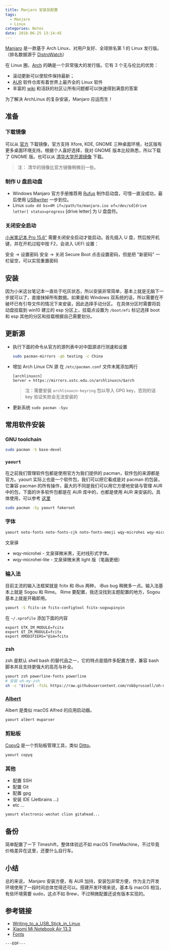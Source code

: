 ```yaml
---
title: Manjaro 安装及配置
tags:
  - Manjaro
  - Linux
categories: Notes
date: 2018-06-25 13:14:45
---
```



[Manjaro](https://manjaro.org/) 是一款基于 Arch Linux、对用户友好、全球排名第 1 的 Linux 发行版。（排名数据源于 [DistroWatch](http://distrowatch.com/)）

在 Linux 圈，[Arch](https://www.archlinux.org/) 的确是一个异常强大的发行版。它有 3 个无与伦比的优势：

- 滚动更新可以使软件保持最新；
- [AUR](https://aur.archlinux.org/) 软件仓库有着世界上最齐全的 Linux 软件
- 丰富的 [wiki](https://wiki.archlinux.org/) 和活跃的社区让所有问题都可以快速得到满意的答案

为了解决 ArchLinux 的复杂安装，Manjaro 应运而生！

## 准备

### 下载镜像
可以从 [官方](https://manjaro.org/get-manjaro/) 下载镜像，官方支持 Xfore, KDE, GNOME 三种桌面环境，社区版有更多桌面环境支持。根据个人喜好选择，我对 GNOME 版本比较熟悉，所以下载了 GNOME 版。也可以从 [清华大学开源镜像](https://mirrors.tuna.tsinghua.edu.cn/manjaro-cd/) 下载。

> 注： 清华的镜像比官方镜像稍微旧一些。

### 制作 U 盘启动盘

- Windows
    Manjaro 官方手册推荐用 [Rufus](https://rufus.akeo.ie/) 制作启动盘，可惜一直没成功，最后使用 [USBwriter](https://sourceforge.net/projects/usbwriter/) 一步到位。
- Linux
    `sudo dd bs=4M if=/path/to/manjaro.iso of=/dev/sd[drive letter] status=progress`  [drive letter] 为 U 盘盘符。

<escape><!-- more --></escape>

### 关闭安全启动

[小米笔记本 Pro 15.6″](https://www.mi.com/mibookpro/) 需要关闭安全启动才能启动。首先插入 U 盘，然后按开机键，并在开机过程中按 F2，会进入 UEFI 设置：

安全 -> 设置密码
安全 -> 关闭 Secure Boot
点击设置密码，但是把 "新密码" 一栏留空，可以实现重置密码

## 安装

因为小米这台笔记本一直处于吃灰状态，所以安装非常简单，基本上就是无脑下一步就可以了，直接抹掉所有数据。如果是和 Windows 双系统的话，所以需要在不破坏已有引导文件的情况下来安装，因此选择手动分区。
在具体分区时需要将启动盘挂载到 win10 建立的 esp 分区上，挂载点设置为 `/boot/efi` 标记选择 boot 和 esp 其他的分区和挂载根据自己需要划分。

## 更新源

- 执行下面的命令从官方的源列表中对中国源进行测速和设置
    ```bash
    sudo pacman-mirrors -gb testing -c China
    ```
- 增加 Arch Linux CN 源
    在 `/etc/pacman.conf` 文件末尾添加两行
    ```
    [archlinuxcn]
    Server = https://mirrors.ustc.edu.cn/archlinuxcn/$arch
    ```
    > 注：需要安装 `archlinuxcn-keyring` 包以导入 GPG key，否则的话 key 验证失败会无法安装的
- 更新系统
    `sudo pacman -Syu`

## 常用软件安装

### GNU toolchain

```bash
sudo pacman -S base-devel
```

### `yaourt`

在之前我们管理软件包都是使用官方为我们提供的 pacman，软件包的来源都是官方。yaourt 实际上也是一个软件包，我们可以把它看成是对 pacman 的包装，它兼容 pacman 的所有操作，最大的不同是我们可以用它方便地安装与管理 AUR 中的包，下面的许多软件包都是在 AUR 库中的，也都是使用 AUR 来安装的。具体使用，可以参考 [这里](https://archlinux.fr/yaourt-en)

```bash
sudo pacman -Sy yaourt fakeroot
```

### 字体

```bash
yaourt noto-fonts noto-fonts-cjk noto-fonts-emoji wqy-microhei wqy-microhei-lite
```
文泉驿
- wqy-microhei - 文泉驿微米黑，无衬线形式字体。
- wqy-microhei-lite - 文泉驿微米黑 light 版（笔画更细）

### 输入法

目前主流的输入法框架就是 fcitx 和 iBus 两种， iBus bug 稍微多一点。输入法基本上就是 Sogou 和 Rime。 Rime 要配置，我还没找到主题配置的地方，Sogou 基本上就是开箱即用。

```bash
yaourt -S fcitx-im fcitx-configtool fcitx-sogoupinyin
```
在 `~/.xprofile` 添加下面的内容

```
export GTK_IM_MODULE=fcitx
export QT_IM_MODULE=fcitx
export XMODIFIERS="@im=fcitx
```

### zsh

zsh 是默认 shell bash 的替代品之一，它的特点是插件多配置方便，兼容 bash 脚本并且支持更强大的高亮与补全。

```bash
yaourt zsh powerline-fonts powerline
# 安装 oh-my-zsh
sh -c "$(curl -fsSL https://raw.githubusercontent.com/robbyrussell/oh-my-zsh/master/tools/install.sh)"
```

### [Albert](https://albertlauncher.github.io/)

Albert 是类似 macOS Alfred 的应用启动器。

```bash
yaourt albert muparser
```

### 剪贴板

[CopyQ](https://hluk.github.io/CopyQ/) 是一个剪贴板管理工具，类似 [Ditto](https://ditto-cp.sourceforge.io/)。

```bash
yaourt copyq
```

### 其他

- 配置 SSH
- 配置 Git
- 配置 gpg
- 安装 IDE (Jetbrains ...)
- etc ...

```bash
yaourt electronic-wechat clion gitahead...
```

## 备份

简单配置了一下 Timeshift，整体体验远不如 macOS TimeMachine，不过毕竟价格差异在这里，还要什么自行车。

## 小结

总的来说， Manjaro 安装方便，有 AUR 加持，安装包非常方便，作为主力开发环境使用了一段时间总体觉得还可以。搭建开发环境来说，基本与 macOS 相当，有些环境需要 sudo，这点不如 Brew，不过稍微配置还说有版本实现的。

## 参考链接

- [Writing_to_a_USB_Stick_in_Linux](https://wiki.manjaro.org/index.php?title=Burn_an_ISO_File#Writing_to_a_USB_Stick_in_Linux)
- [Xiaomi Mi Notebook Air 13.3](https://wiki.archlinux.org/index.php/Xiaomi_Mi_Notebook_Air_13.3_(2016))
- [Fonts](https://wiki.archlinux.org/index.php/Fonts_(%E7%AE%80%E4%BD%93%E4%B8%AD%E6%96%87))

`---EOF---`